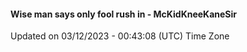 #### Wise man says only fool rush in - McKidKneeKaneSir
Updated on 03/12/2023 - 00:43:08 (UTC) Time Zone

